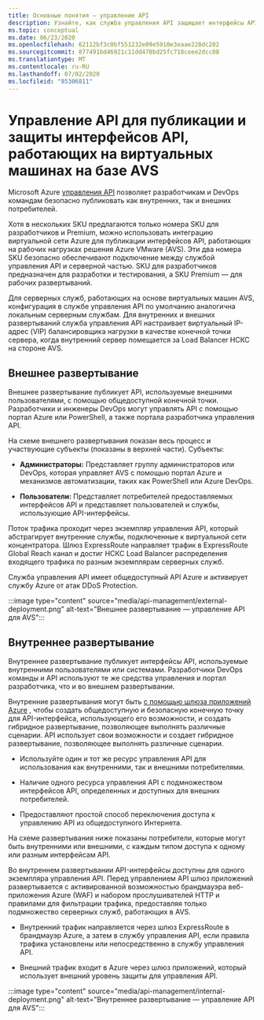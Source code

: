 ```yaml
---
title: Основные понятия — управление API
description: Узнайте, как служба управления API защищает интерфейсы API, работающие на виртуальных машинах решения Azure VMware (AVS).
ms.topic: conceptual
ms.date: 06/23/2020
ms.openlocfilehash: 62112bf3c0bf551232e09e5910e3eaae228dc202
ms.sourcegitcommit: 877491bd46921c11dd478bd25fc718ceee2dcc08
ms.translationtype: MT
ms.contentlocale: ru-RU
ms.lasthandoff: 07/02/2020
ms.locfileid: "85306811"
---
```

# <a name="api-management-to-publish-and-protect-apis-running-on-avs-based-vms"></a>Управление API для публикации и защиты интерфейсов API, работающих на виртуальных машинах на базе AVS

Microsoft Azure [управления API](https://azure.microsoft.com/services/api-management/) позволяет разработчикам и DevOps командам безопасно публиковать как внутренних, так и внешних потребителей.

Хотя в нескольких SKU предлагаются только номера SKU для разработчиков и Premium, можно использовать интеграцию виртуальной сети Azure для публикации интерфейсов API, работающих на рабочих нагрузках решения Azure VMware (AVS). Эти два номера SKU безопасно обеспечивают подключение между службой управления API и серверной частью. SKU для разработчиков предназначен для разработки и тестирования, а SKU Premium — для рабочих развертываний.

Для серверных служб, работающих на основе виртуальных машин AVS, конфигурация в службе управления API по умолчанию аналогична локальным серверным службам. Для внутренних и внешних развертываний служба управления API настраивает виртуальный IP-адрес (VIP) балансировщика нагрузки в качестве конечной точки сервера, когда внутренний сервер помещается за Load Balancer НСКС на стороне AVS.

## <a name="external-deployment"></a>Внешнее развертывание

Внешнее развертывание публикует API, используемые внешними пользователями, с помощью общедоступной конечной точки. Разработчики и инженеры DevOps могут управлять API с помощью портал Azure или PowerShell, а также портала разработчика управления API.

На схеме внешнего развертывания показан весь процесс и участвующие субъекты (показаны в верхней части). Субъекты:

- **Администраторы:** Представляет группу администраторов или DevOps, которая управляет AVS с помощью портал Azure и механизмов автоматизации, таких как PowerShell или Azure DevOps.

- **Пользователи:**  Представляет потребителей предоставляемых интерфейсов API и представляет пользователей и службы, использующие API-интерфейсы.

Поток трафика проходит через экземпляр управления API, который абстрагирует внутренние службы, подключенные к виртуальной сети концентратора. Шлюз ExpressRoute направляет трафик в ExpressRoute Global Reach канал и достиг НСКС Load Balancer распределения входящего трафика по разным экземплярам серверных служб.

Служба управления API имеет общедоступный API Azure и активирует службу Azure от атак DDoS Protection. 

:::image type="content" source="media/api-management/external-deployment.png" alt-text="Внешнее развертывание — управление API для AVS":::


## <a name="internal-deployment"></a>Внутреннее развертывание

Внутреннее развертывание публикует интерфейсы API, используемые внутренними пользователями или системами. Разработчики DevOps команды и API используют те же средства управления и портал разработчика, что и во внешнем развертывании.

Внутренние развертывания могут быть [с помощью шлюза приложений Azure](../api-management/api-management-howto-integrate-internal-vnet-appgateway.md) , чтобы создать общедоступную и безопасную конечную точку для API-интерфейса, использующего его возможности, и создать гибридное развертывание, позволяющее выполнять различные сценарии.  API использует свои возможности и создает гибридное развертывание, позволяющее выполнять различные сценарии.

* Используйте один и тот же ресурс управления API для использования как внутренними, так и внешними потребителями.

* Наличие одного ресурса управления API с подмножеством интерфейсов API, определенных и доступных для внешних потребителей.

* Предоставляют простой способ переключения доступа к управлению API из общедоступного Интернета.

На схеме развертывания ниже показаны потребители, которые могут быть внутренними или внешними, с каждым типом доступа к одному или разным интерфейсам API.

Во внутреннем развертывании API-интерфейсы доступны для одного экземпляра управления API. Перед управлением API шлюз приложений развертывается с активированной возможностью брандмауэра веб-приложения Azure (WAF) и набором прослушивателей HTTP и правилами для фильтрации трафика, предоставляя только подмножество серверных служб, работающих в AVS.

* Внутренний трафик направляется через шлюз ExpressRoute в брандмауэр Azure, а затем в службу управления API, если правила трафика установлены или непосредственно в службу управления API.  

* Внешний трафик входит в Azure через шлюз приложений, который использует внешний уровень защиты для управления API.


:::image type="content" source="media/api-management/internal-deployment.png" alt-text="Внутреннее развертывание — управление API для AVS":::